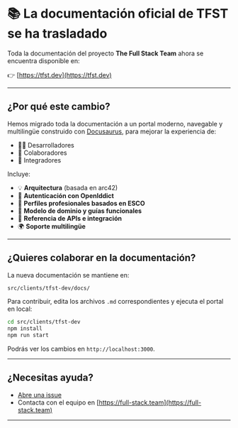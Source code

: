 # 📚 La documentación oficial de TFST se ha trasladado

Toda la documentación del proyecto **The Full Stack Team** ahora se encuentra disponible en:

👉 [https://tfst.dev](https://tfst.dev)

---

## ¿Por qué este cambio?

Hemos migrado toda la documentación a un portal moderno, navegable y multilingüe construido con [Docusaurus](https://docusaurus.io/), para mejorar la experiencia de:

- 🧑‍💻 Desarrolladores
- 🤝 Colaboradores
- 🔌 Integradores

Incluye:

- 💡 **Arquitectura** (basada en arc42)
- 🔐 **Autenticación con OpenIddict**
- 👤 **Perfiles profesionales basados en ESCO**
- 🧱 **Modelo de dominio y guías funcionales**
- 🔌 **Referencia de APIs e integración**
- 🌍 **Soporte multilingüe**

---

## ¿Quieres colaborar en la documentación?

La nueva documentación se mantiene en:

```bash
src/clients/tfst-dev/docs/
```

Para contribuir, edita los archivos `.md` correspondientes y ejecuta el portal en local:

```bash
cd src/clients/tfst-dev
npm install
npm run start
```

Podrás ver los cambios en `http://localhost:3000`.

---

## ¿Necesitas ayuda?

- [Abre una issue](https://github.com/jgccon/tfst/issues)
- Contacta con el equipo en [https://full-stack.team](https://full-stack.team)

---
